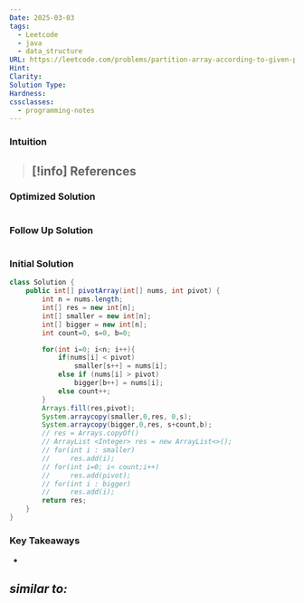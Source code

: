 ```yaml
---
Date: 2025-03-03
tags:
  - Leetcode
  - java
  - data_structure
URL: https://leetcode.com/problems/partition-array-according-to-given-pivot/description/
Hint: 
Clarity: 
Solution Type: 
Hardness: 
cssclasses:
  - programming-notes
---
```


### Intuition

> [!info] References
> - 
### Optimized Solution
```java

```
### Follow Up Solution
```java

```
### Initial Solution
```java
class Solution {
    public int[] pivotArray(int[] nums, int pivot) {
        int n = nums.length;
        int[] res = new int[n];
        int[] smaller = new int[n];
        int[] bigger = new int[n];
        int count=0, s=0, b=0;

        for(int i=0; i<n; i++){
            if(nums[i] < pivot)
                smaller[s++] = nums[i];
            else if (nums[i] > pivot)
                bigger[b++] = nums[i];
            else count++;
        }
        Arrays.fill(res,pivot);
        System.arraycopy(smaller,0,res, 0,s);
        System.arraycopy(bigger,0,res, s+count,b);
        // res = Arrays.copyOf()
        // ArrayList <Integer> res = new ArrayList<>();
        // for(int i : smaller)
        //     res.add(i);
        // for(int i=0; i< count;i++)
        //     res.add(pivot);
        // for(int i : bigger)
        //     res.add(i);
        return res;
    }
}
```
### Key Takeaways
- 

*similar to:* 
- 